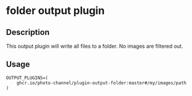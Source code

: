 # folder output plugin

## Description

This output plugin will write all files to a folder. No images are filtered out.

## Usage

```
OUTPUT_PLUGINS=(
    ghcr.io/photo-channel/plugin-output-folder:master#/my/images/path
)
```
